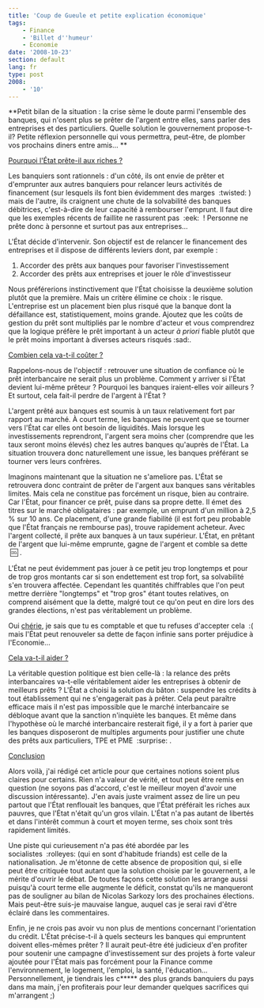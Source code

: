 ```yaml
---
title: 'Coup de Gueule et petite explication économique'
tags:
    - Finance
    - 'Billet d''humeur'
    - Economie
date: '2008-10-23'
section: default
lang: fr
type: post
2008:
    - '10'
---
```


**Petit bilan de la situation&nbsp;: la crise sème le doute parmi l'ensemble des banques, qui n'osent plus se prêter de l'argent entre elles, sans parler des entreprises et des particuliers. Quelle solution le gouvernement propose-t-il?
Petite réflexion personnelle qui vous permettra, peut-être, de plomber vos prochains diners entre amis…
**

<span style="text-decoration: underline">Pourquoi l'État prête-il aux riches&nbsp;?</span>

Les banquiers sont rationnels&nbsp;: d'un côté, ils ont envie de prêter et d'emprunter aux autres banquiers pour relancer leurs activités de financement (sur lesquels ils font bien évidemment des marges &nbsp;:twisted: ) mais de l'autre, ils craignent une chute de la solvabilité des banques débitrices, c'est-à-dire de leur capacité à rembourser l'emprunt. Il faut dire que les exemples récents de faillite ne rassurent pas &nbsp;:eek: &nbsp;! Personne ne prête donc à personne et surtout pas aux entreprises…

L'État décide d'intervenir. Son objectif est de relancer le financement des entreprises et il dispose de différents leviers dont, par exemple&nbsp;:

1. Accorder des prêts aux banques pour favoriser l'investissement
2. Accorder des prêts aux entreprises et jouer le rôle d'investisseur

Nous préférerions instinctivement que l'État choisisse la deuxième solution plutôt que la première. Mais un critère élimine ce choix&nbsp;: le risque. L'entreprise est un placement bien plus risqué que la banque dont la défaillance est, statistiquement, moins grande. Ajoutez que les coûts de gestion du prêt sont multipliés par le nombre d'acteur et vous comprendrez que la logique préfère le prêt important à un acteur _à priori_ fiable plutôt que le prêt moins important à diverses acteurs risqués&nbsp;:sad:.

<span style="text-decoration: underline">Combien cela va-t-il coûter&nbsp;?</span>

Rappelons-nous de l'objectif&nbsp;: retrouver une situation de confiance où le prêt interbancaire ne serait plus un problème. Comment y arriver si l'État devient lui-même prêteur&nbsp;? Pourquoi les banques iraient-elles voir ailleurs&nbsp;? Et surtout, cela fait-il perdre de l'argent à l'État&nbsp;?

L'argent prêté aux banques est soumis à un taux relativement fort par rapport au marché. À court terme, les banques ne peuvent que se tourner vers l'État car elles ont besoin de liquidités. Mais lorsque les investissements reprendront, l'argent sera moins cher (comprendre que les taux seront moins élevés) chez les autres banques qu'auprès de l'État. La situation trouvera donc naturellement une issue, les banques préférant se tourner vers leurs confrères.

Imaginons maintenant que la situation ne s'ameliore pas. L'État se retrouvera donc contraint de prêter de l'argent aux banques sans véritables limites. Mais cela ne constitue pas forcément un risque, bien au contraire. Car l'État, pour financer ce prêt, puise dans sa propre dette. Il émet des titres sur le marché obligataires&nbsp;: par exemple, un emprunt d'un million à 2,5 % sur 10 ans. Ce placement, d'une grande fiabilité (il est fort peu probable que l'État français ne rembourse pas), trouve rapidement acheteur. Avec l'argent collecté, il prête aux banques à un taux supérieur. L'État, en prêtant de l'argent que lui-même emprunte, gagne de l'argent et comble sa dette &nbsp;:cool: .

L'État ne peut évidemment pas jouer à ce petit jeu trop longtemps et pour de trop gros montants car si son endettement est trop fort, sa solvabilité s'en trouvera affectée. Cependant les quantités chiffrables que l'on peut mettre derrière "longtemps" et "trop gros" étant toutes relatives, on comprend aisément que la dette, malgré tout ce qu'on peut en dire lors des grandes élections, n'est pas véritablement un problème.

Oui [chérie](http://www.lacuisinedelibellule.fr/), je sais que tu es comptable et que tu refuses d'accepter cela &nbsp;:( mais l'État peut renouveler sa dette de façon infinie sans porter préjudice à l'Economie…

<span style="text-decoration: underline">Cela va-t-il aider&nbsp;?</span>

La véritable question politique est bien celle-là&nbsp;: la relance des prêts interbancaires va-t-elle véritablement aider les entreprises à obtenir de meilleurs prêts&nbsp;? L'État a choisi la solution du bâton&nbsp;: suspendre les crédits à tout établissement qui ne s'engagerait pas à prêter. Cela peut paraître efficace mais il n'est pas impossible que le marché interbancaire se débloque avant que la sanction n'inquiète les banques. Et même dans l'hypothèse où le marché interbancaire resterait figé, il y a fort à parier que les banques disposeront de multiples arguments pour justifier une chute des prêts aux particuliers, TPE et PME &nbsp;:surprise: .

<span style="text-decoration: underline">Conclusion</span>

Alors voilà, j'ai rédigé cet article pour que certaines notions soient plus claires pour certains. Rien n'a valeur de vérité, et tout peut être remis en question (ne soyons pas d'accord, c'est le meilleur moyen d'avoir une discussion intéressante). J'en avais juste vraiment assez de lire un peu partout que l'État renflouait les banques, que l'État préférait les riches aux pauvres, que l'État n'était qu'un gros vilain. L'État n'a pas autant de libertés et dans l'intérêt commun à court et moyen terme, ses choix sont très rapidement limités.

Une piste qui curieusement n'a pas été abordée par les socialistes &nbsp;:rolleyes: (qui en sont d'habitude friands) est celle de la nationalisation. Je m'étonne de cette absence de proposition qui, si elle peut être critiquée tout autant que la solution choisie par le gouvernent, a le mérite d'ouvrir le débat. De toutes façons cette solution les arrange aussi puisqu'à court terme elle augmente le déficit, constat qu'ils ne manqueront pas de souligner au bilan de Nicolas Sarkozy lors des prochaines élections. Mais peut-être suis-je mauvaise langue, auquel cas je serai ravi d'être éclairé dans les commentaires.

Enfin, je ne crois pas avoir vu non plus de mentions concernant l'orientation du crédit. L'État précise-t-il à quels secteurs les banques qui empruntent doivent elles-mêmes prêter&nbsp;? Il aurait peut-être été judicieux d'en profiter pour soutenir une campagne d'investissement sur des projets à forte valeur ajoutée pour l'État mais pas forcément pour la Finance comme l'environnement, le logement, l'emploi, la santé, l'éducation… Personnellement, je tiendrais les c***** des plus grands banquiers du pays dans ma main, j'en profiterais pour leur demander quelques sacrifices qui m'arrangent ;)